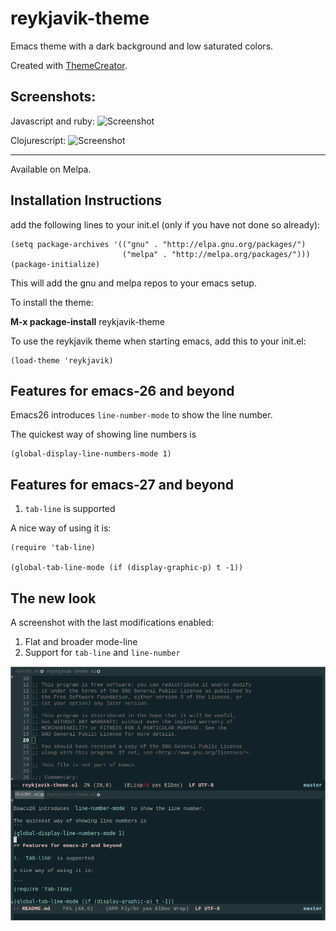 # reykjavik-theme

Emacs theme with a dark background and low saturated colors.

Created with [ThemeCreator](https://github.com/mswift42/themecreator).

Screenshots:
------------

Javascript and ruby:
![Screenshot ](https://github.com/mswift42/reykjavik-theme/raw/master/tc1emacsreykjavik.png)

Clojurescript:
![Screenshot ](https://github.com/mswift42/reykjavik-theme/raw/master/tc1reykjavikemacsclojure.png)

* * *

Available on Melpa.

Installation Instructions
-------------------------

add the following lines to your init.el (only if you have not done so already):

    (setq package-archives '(("gnu" . "http://elpa.gnu.org/packages/")
                             ("melpa" . "http://melpa.org/packages/")))
    (package-initialize)



This will add the gnu and melpa repos to your emacs setup.

To install the theme:

**M-x package-install** reykjavik-theme


To use the reykjavik theme when starting emacs, add this to your init.el:

    (load-theme 'reykjavik)
    
## Features for emacs-26 and beyond

Emacs26 introduces `line-number-mode` to show the line number.

The quickest way of showing line numbers is
```
(global-display-line-numbers-mode 1)
```
## Features for emacs-27 and beyond

1. `tab-line` is supported

A nice way of using it is:

```
(require 'tab-line)

(global-tab-line-mode (if (display-graphic-p) t -1))
```
## The new look

A screenshot with the last modifications enabled:

1. Flat and broader mode-line
2. Support for `tab-line` and `line-number`

![Screenshot ](https://github.com/paaguti/reykjavik-theme/raw/master/modetabline-linenumber-reykjavik.png)

